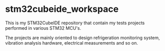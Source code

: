 # stm32cubeide_workspace

This is my STM32CubeIDE repository that contain my tests projects performed in various STM32 MCU's.

The projects are mainly oriented to design refrigeration monitoring system, vibration analysis hardware, electrical measurements and so on.
